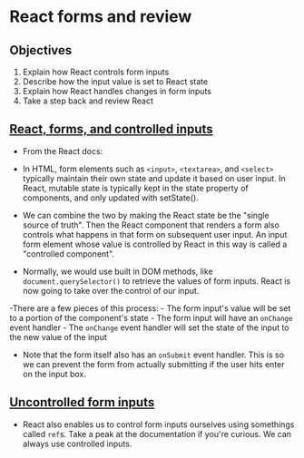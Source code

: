 # React forms and review

## Objectives

1. Explain how React controls form inputs
2. Describe how the input value is set to React state
3. Explain how React handles changes in form inputs
4. Take a step back and review React

## [React, forms, and controlled inputs](https://facebook.github.io/react/docs/forms.html)

- From the React docs:

- In HTML, form elements such as `<input>`, `<textarea>`, and `<select>` typically maintain their own state and update it based on user input. In React, mutable state is typically kept in the state property of components, and only updated with setState().

- We can combine the two by making the React state be the "single source of truth". Then the React component that renders a form also controls what happens in that form on subsequent user input. An input form element whose value is controlled by React in this way is called a "controlled component".

- Normally, we would use built in DOM methods, like `document.querySelector()` to retrieve the values of form inputs. React is now going to take over the control of our input.

-There are a few pieces of this process:
    - The form input's value will be set to a portion of the component's state
    - The form input will have an `onChange` event handler
    - The `onChange` event handler will set the state of the input to the new value of the input

- Note that the form itself also has an `onSubmit` event handler. This is so we can prevent the form from actually submitting if the user hits enter on the input box.

## [Uncontrolled form inputs](https://facebook.github.io/react/docs/uncontrolled-components.html)

- React also enables us to control form inputs ourselves using somethings called `ref`s. Take a peak at the documentation if you're curious. We can always use controlled inputs.
